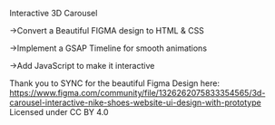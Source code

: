 Interactive 3D Carousel

->Convert a Beautiful FIGMA design to HTML & CSS

->Implement a GSAP Timeline for smooth animations

->Add JavaScript to make it interactive

Thank you to SYNC for the beautiful Figma Design here: https://www.figma.com/community/file/1326262075833354565/3d-carousel-interactive-nike-shoes-website-ui-design-with-prototype 
Licensed under CC BY 4.0

